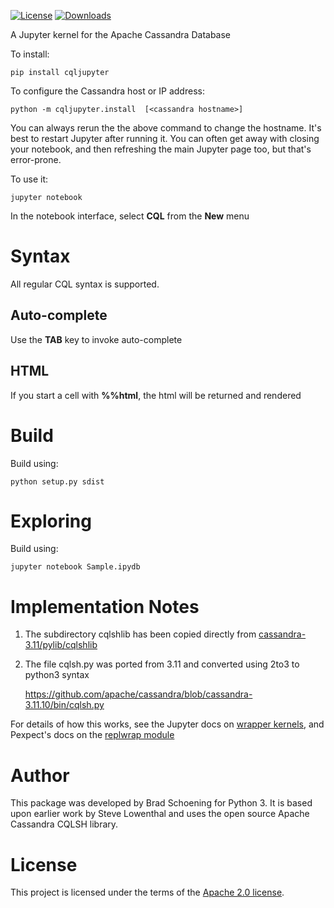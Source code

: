 [![License](https://img.shields.io/badge/License-Apache%202.0-blue.svg)](https://opensource.org/licenses/Apache-2.0)
[![Downloads](https://pepy.tech/badge/cqljupyter)](https://pepy.tech/project/cqljupyer)

A Jupyter kernel for the Apache Cassandra Database

To install:

    pip install cqljupyter

To configure the Cassandra host or IP address:

    python -m cqljupyter.install  [<cassandra hostname>]

You can always rerun the the above command to change the hostname. It's
best to restart Jupyter after running it. You can often get away with closing
your notebook, and then refreshing the main Jupyter page too, but that's
error-prone.

To use it:

    jupyter notebook

In the notebook interface, select **CQL** from the **New** menu

Syntax
======

All regular CQL syntax is supported.

Auto-complete
-------------

Use the **TAB** key to invoke auto-complete

HTML
----

If you start a cell with **%%html**, the html will be returned and rendered

Build
=====
Build using:

    python setup.py sdist

Exploring
=========
Build using:

    jupyter notebook Sample.ipydb

Implementation Notes
====================

1. The subdirectory cqlshlib has been copied directly from
[cassandra-3.11/pylib/cqlshlib](https://github.com/apache/cassandra/tree/cassandra-3.11/pylib/cqlshlib)


2.  The file cqlsh.py was ported from 3.11 and converted using 2to3 to python3
    syntax

    <https://github.com/apache/cassandra/blob/cassandra-3.11.10/bin/cqlsh.py>

For details of how this works, see the Jupyter docs on [wrapper
kernels](http://jupyter-client.readthedocs.org/en/latest/wrapperkernels.html),
and Pexpect's docs on the [replwrap
module](http://pexpect.readthedocs.org/en/latest/api/replwrap.html)

Author
======

This package was developed by Brad Schoening for Python 3. It is based
upon earlier work by Steve Lowenthal and uses the open source Apache 
Cassandra CQLSH library.

License
=======

This project is licensed under the terms of the [Apache 2.0
license](https://www.apache.org/licenses/LICENSE-2.0).
